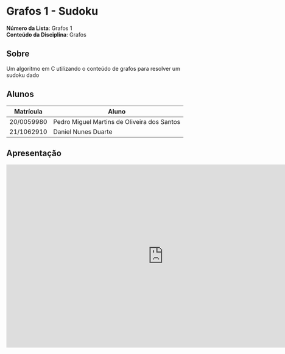 # Grafos 1 - Sudoku

**Número da Lista**: Grafos 1<br>
**Conteúdo da Disciplina**: Grafos<br>

## Sobre 
Um algoritmo em C utilizando o conteúdo de grafos para resolver um sudoku dado

## Alunos
|Matrícula | Aluno |
| -- | -- |
| 20/0059980  |  Pedro Miguel Martins de Oliveira dos Santos |
| 21/1062910  |  Daniel Nunes Duarte  |

## Apresentação

<iframe width="824" height="480" src="https://www.youtube.com/embed/Vn29dgGeUvc" title="Grafos1 sudoku video" frameborder="0" allow="accelerometer; autoplay; clipboard-write; encrypted-media; gyroscope; picture-in-picture; web-share" referrerpolicy="strict-origin-when-cross-origin" allowfullscreen></iframe>

